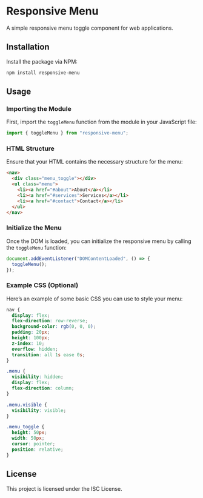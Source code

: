 # Responsive Menu

A simple responsive menu toggle component for web applications.

## Installation

Install the package via NPM:

```bash
npm install responsive-menu
```

## Usage

### Importing the Module

First, import the `toggleMenu` function from the module in your JavaScript file:

```javascript
import { toggleMenu } from "responsive-menu";
```

### HTML Structure

Ensure that your HTML contains the necessary structure for the menu:

```html
<nav>
  <div class="menu_toggle"></div>
  <ul class="menu">
    <li><a href="#about">About</a></li>
    <li><a href="#services">Services</a></li>
    <li><a href="#contact">Contact</a></li>
  </ul>
</nav>
```

### Initialize the Menu

Once the DOM is loaded, you can initialize the responsive menu by calling the `toggleMenu` function:

```javascript
document.addEventListener("DOMContentLoaded", () => {
  toggleMenu();
});
```

### Example CSS (Optional)

Here’s an example of some basic CSS you can use to style your menu:

```css
nav {
  display: flex;
  flex-direction: row-reverse;
  background-color: rgb(0, 0, 0);
  padding: 20px;
  height: 100px;
  z-index: 10;
  overflow: hidden;
  transition: all 1s ease 0s;
}

.menu {
  visibility: hidden;
  display: flex;
  flex-direction: column;
}

.menu.visible {
  visibility: visible;
}

.menu_toggle {
  height: 50px;
  width: 50px;
  cursor: pointer;
  position: relative;
}
```

## License

This project is licensed under the ISC License.

```

```

```

```
